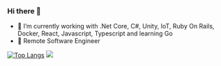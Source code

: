 ### Hi there 👋

- 🔭  I’m currently working with .Net Core, C#, Unity, IoT, Ruby On Rails, Docker, React, Javascript, Typescript and learning Go
- 🦄  Remote Software Engineer 

[![Top Langs](https://github-readme-stats.vercel.app/api/top-langs/?username=ByteDecoder&layout=compact)](https://github.com/ByteDecoder/github-readme-stats)
![](https://github-readme-stats.vercel.app/api?username=ByteDecoder&show_icons=true&theme=dark&line_height=33)
